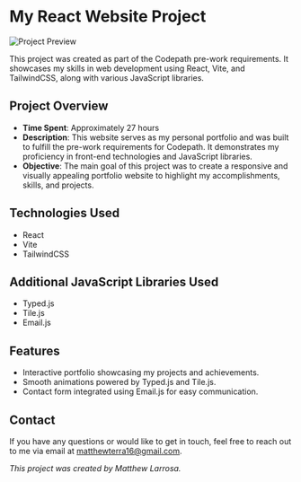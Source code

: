# My React Website Project

![Project Preview](https://github.com/matthewLarrosa/portfilio-website-pre-work/assets/95898375/b6fedcfb-0e4c-4f52-9a88-a9f634ddfa97) <!-- Replace with a screenshot of your project -->

This project was created as part of the Codepath pre-work requirements. It showcases my skills in web development using React, Vite, and TailwindCSS, along with various JavaScript libraries.

## Project Overview

- **Time Spent**: Approximately 27 hours
- **Description**: This website serves as my personal portfolio and was built to fulfill the pre-work requirements for Codepath. It demonstrates my proficiency in front-end technologies and JavaScript libraries.
- **Objective**: The main goal of this project was to create a responsive and visually appealing portfolio website to highlight my accomplishments, skills, and projects.

## Technologies Used

- React
- Vite
- TailwindCSS

## Additional JavaScript Libraries Used

- Typed.js
- Tile.js
- Email.js

## Features

- Interactive portfolio showcasing my projects and achievements.
- Smooth animations powered by Typed.js and Tile.js.
- Contact form integrated using Email.js for easy communication.

## Contact

If you have any questions or would like to get in touch, feel free to reach out to me via email at matthewterra16@gmail.com.

*This project was created by Matthew Larrosa.*
